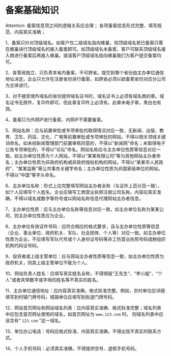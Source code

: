 # 备案基础知识

Attention:
备案信息项之间的逻辑关系应合理；
各项备案信息形式完整、填写规范、内容真实准确；

1、备案只针对顶级域名。如客户仅二级域名指向蜂巢，则顶级域名若已备案只需在蜂巢进行顶级域名的接入备案即可。如顶级域名未备案，客户可联系顶级域名接入商进行备案后再接入蜂巢。或请客户顶级域名指向蜂巢我们为客户提交备案均可。

2、各管局独立，只负责本省内备案，不可跨省。提交到哪个省份由主办单位通信地址决定。企业只允许在注册省份进行备案，如跨省必须以欲备案省份对应分公司为主体进行。

3、对不接受境外域名的省份提供域名证书时，域名证书上必须有域名商的章。域名证书无原件，复印件即可，但此章复印件上必须有。此章未电子章，黑白也有效。

4、备案只为外网IP进行备案，内网IP不需要备案。

5、网站名称：应与前置审批或专项审批的取得情况对应一致，无新闻、出版、教育、卫生、药监、文化、广电等前置审批或专项审批的网站，不得以相关领域关键词命名。如未经新闻管理部门前置审核同意的，不得以"新闻网"命名；未取得电子公告专项审批的，不得以“论坛”命名。网站名称应与主办单位性质等信息对应一致。如主办单位性质为个人网站，不得以“某某有限公司”等为其他网站主办者命名；主办单位性质为非政府机构或非政府授权机构的网站，不得以“某某市人民政府”、“某某监察”等公共事务关键字命名；主办单位性质为非国家级单位的网站，不得以“中国”等字头命名。

6、主办单位名称：形式上应完整填写网站主办者全称（与证件上百分百一致），如个人应填写个人姓名，企业应填写工商营业执照注册公司名称。内容应真实准确，不得以域名或数字等符号或以网站名称信息代理网站主办者信息。

7、主办单位性质：应与主办单位名称等信息对应一致，如主办单位名称为某某公司，则主办单位性质应为企业。

8、主办单位有效证件号码：应符合相应的格式要求，且与主办单位性质等信息（企业、事业单位、政府机关、军队、社会团体、个人等）对应一致。如主办单位性质为企业，不应填写军队代号或个人身份证号码等非工伤营业执照号码或肺组织机构代码证号码。

9、投资者或上级主管单位：应与网站主办者性质等信息一致，如主办单位性质为政府机关，则其上级主管单位不能为个人。

10、网站负责人姓名：应填写真实姓名全称，不得填报“王先生”、“李小姐”、“个人”或者夹带数字或字母的姓名等不真实的姓名。

11、主办单位通信地址：应内容真实准确，格式标准完整。例如，农村单位应详细填写到村镇门牌号码，城镇单位应填写到街道门牌号码。

12、网站首页网址和网站域名列表：应内容真实准确、格式标准完整；域名列表中应包含首页网址使用的域名，如首页网址为 `www.123.com` 时， 则域名列表中应该含有“ `123.com` ”这一域名。

13、单位办公电话：号码应格式标准、内容真实准确，不得出现不真实的联系方式。

14、个人手机号码：必须真实准确，不得提供空号、虚假手机号码。